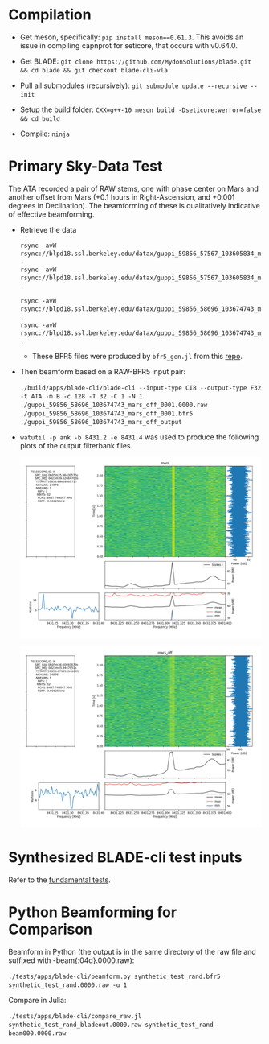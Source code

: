 # Compilation

- Get meson, specifically: `pip install meson==0.61.3`.
  This avoids an issue in compiling capnprot for seticore, that occurs with v0.64.0.

- Get BLADE: `git clone https://github.com/MydonSolutions/blade.git && cd blade && git checkout blade-cli-vla`

- Pull all submodules (recursively): `git submodule update --recursive --init`

- Setup the build folder: `CXX=g++-10 meson build -Dseticore:werror=false && cd build`

- Compile: `ninja`

# Primary Sky-Data Test

The ATA recorded a pair of RAW stems, one with phase center on Mars and another offset from Mars (+0.1 hours in Right-Ascension, and +0.001 degrees in Declination). The beamforming of these is qualitatively indicative of effective beamforming.

- Retrieve the data
  ```
  rsync -avW rsync://blpd18.ssl.berkeley.edu/datax/guppi_59856_57567_103605834_mars_0001.bfr5 .
  rsync -avW rsync://blpd18.ssl.berkeley.edu/datax/guppi_59856_57567_103605834_mars_0001.0000.raw .
  ```

  ```
  rsync -avW rsync://blpd18.ssl.berkeley.edu/datax/guppi_59856_58696_103674743_mars_off_0001.0000.raw .
  rsync -avW rsync://blpd18.ssl.berkeley.edu/datax/guppi_59856_58696_103674743_mars_off_0001.bfr5 .
  ```

  - These BFR5 files were produced by `bfr5_gen.jl` from this [repo](https://github.com/MydonSolutions/ata_bfr5_genie).

- Then beamform based on a RAW-BFR5 input pair:

  `./build/apps/blade-cli/blade-cli --input-type CI8 --output-type F32 -t ATA -m B -c 128 -T 32 -C 1 -N 1 ./guppi_59856_58696_103674743_mars_off_0001.0000.raw ./guppi_59856_58696_103674743_mars_off_0001.bfr5 ./guppi_59856_58696_103674743_mars_off_output`

- `watutil -p ank -b 8431.2 -e 8431.4` was used to produce the following plots of the output filterbank files.

  ![mars_on reference output](./img/guppi_59856_57567_103605834_mars_0001.png)

  ![mars_off reference output](./img/guppi_59856_58696_103674743_mars_off_0001.png)

# Synthesized BLADE-cli test inputs

Refer to the [fundamental tests](./tests_fundamental/tests.md).

# Python Beamforming for Comparison

Beamform in Python (the output is in the same directory of the raw file and suffixed with -beam{:04d}.0000.raw):

`./tests/apps/blade-cli/beamform.py synthetic_test_rand.bfr5 synthetic_test_rand.0000.raw -u 1`

Compare in Julia:

`./tests/apps/blade-cli/compare_raw.jl synthetic_test_rand_bladeout.0000.raw synthetic_test_rand-beam000.0000.raw `
